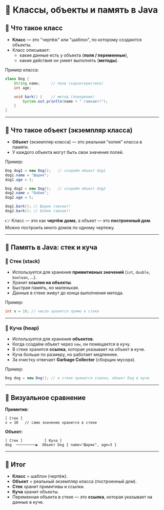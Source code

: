 # 📑 Классы, объекты и память в Java

## 🔹 Что такое класс
- **Класс** — это "чертёж" или "шаблон", по которому создаются объекты.  
- Класс описывает:
  - какие данные есть у объекта (**поля / переменные**),
  - какие действия он умеет выполнять (**методы**).

Пример класса:
```java
class Dog {
    String name;     // поле (характеристика)
    int age;

    void bark() {    // метод (поведение)
        System.out.println(name + " гавкает!");
    }
}
```

---

## 🔹 Что такое объект (экземпляр класса)
- **Объект** (экземпляр класса) — это реальная "копия" класса в памяти.  
- У каждого объекта могут быть свои значения полей.

Пример:
```java
Dog dog1 = new Dog();   // создаём объект dog1
dog1.name = "Шарик";
dog1.age = 3;

Dog dog2 = new Dog();   // создаём объект dog2
dog2.name = "Бобик";
dog2.age = 5;

dog1.bark(); // Шарик гавкает!
dog2.bark(); // Бобик гавкает!
```

👉 Класс — это как **чертёж дома**, а объект — это **построенный дом**.  
Можно построить много домов по одному чертежу.  

---

## 🔹 Память в Java: стек и куча

### 📍 Стек (stack)
- Используется для хранения **примитивных значений** (`int`, `double`, `boolean`, …).  
- Хранит **ссылки на объекты**.  
- Быстрая память, но маленькая.  
- Данные в стеке живут до конца выполнения метода.  

Пример:
```java
int x = 10; // число хранится прямо в стеке
```

---

### 📍 Куча (heap)
- Используется для хранения **объектов**.  
- Когда создаём объект через `new`, он помещается в кучу.  
- В стеке хранится **ссылка**, которая указывает на объект в куче.  
- Куча больше по размеру, но работает медленнее.  
- За очистку отвечает **Garbage Collector** (сборщик мусора).  

Пример:
```java
Dog dog = new Dog(); // в стеке хранится ссылка, объект Dog в куче
```

---

## 🔹 Визуальное сравнение

**Примитив:**
```
[ Стек ]
x = 10   // само значение хранится в стеке
```

**Объект:**
```
[ Стек ]          [ Куча ]
dog  ─────────▶  Объект Dog { name="Шарик", age=3 }
```

---

## 📌 Итог
- **Класс** = шаблон (чертёж).  
- **Объект** = реальный экземпляр класса (построенный дом).  
- **Стек** хранит примитивы и ссылки.  
- **Куча** хранит объекты.  
- Переменная объекта в стеке — это **ссылка**, которая указывает на данные в куче.  
